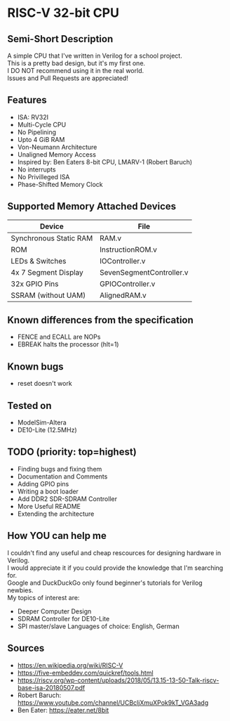 # RISC-V 32-bit CPU
## Semi-Short Description
A simple CPU that I've written in Verilog for a school project.<br>
This is a pretty bad design, but it's my first one.<br>
I DO NOT recommend using it in the real world.<br>
Issues and Pull Requests are appreciated!<br>

## Features
- ISA: RV32I
- Multi-Cycle CPU
- No Pipelining
- Upto 4 GiB RAM
- Von-Neumann Architecture
- Unaligned Memory Access
- Inspired by: Ben Eaters 8-bit CPU, LMARV-1 (Robert Baruch)
- No interrupts
- No Privilleged ISA
- Phase-Shifted Memory Clock

## Supported Memory Attached Devices
Device | File
-------|-----
Synchronous Static RAM | RAM.v
ROM | InstructionROM.v
LEDs & Switches | IOController.v
4x 7 Segment Display | SevenSegmentController.v
32x GPIO Pins | GPIOController.v
SSRAM (without UAM) | AlignedRAM.v

## Known differences from the specification
- FENCE and ECALL are NOPs
- EBREAK halts the processor (hlt=1)

## Known bugs
- reset doesn't work

## Tested on
- ModelSim-Altera
- DE10-Lite (12.5MHz)

## TODO (priority: top=highest)
- Finding bugs and fixing them
- Documentation and Comments
- Adding GPIO pins
- Writing a boot loader
- Add DDR2 SDR-SDRAM Controller
- More Useful README
- Extending the architecture

## How YOU can help me
I couldn't find any useful and cheap rescources for designing hardware in Verilog.<br>
I would appreciate it if you could provide the knowledge that I'm searching for.<br>
Google and DuckDuckGo only found beginner's tutorials for Verilog newbies.<br>
My topics of interest are:
- Deeper Computer Design
- SDRAM Controller for DE10-Lite
- SPI master/slave
Languages of choice: English, German<br>

## Sources
- https://en.wikipedia.org/wiki/RISC-V
- https://five-embeddev.com/quickref/tools.html
- https://riscv.org/wp-content/uploads/2018/05/13.15-13-50-Talk-riscv-base-isa-20180507.pdf
- Robert Baruch: https://www.youtube.com/channel/UCBcljXmuXPok9kT_VGA3adg
- Ben Eater: https://eater.net/8bit
